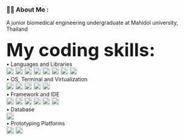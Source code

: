 ### :man_technologist: <b>About Me</b> :

A junior biomedical engineering undergraduate at Mahidol university, Thailand   <img src="https://github.com/linssen/country-flag-icons/blob/master/images/svg/tha.svg" width="15" height="10"/>
<br><br>
<font size="20"><b>My coding skills:</b></font>
<br>• Languages and Libraries<br>
<img src="https://img.shields.io/badge/C-00599C?style=for-the-badge&logo=c&logoColor=white" height="20"/> <!--C-->
<img src="https://img.shields.io/badge/Python-FFD43B?style=for-the-badge&logo=python&logoColor=blue" height="20"/>
<img src="https://img.shields.io/badge/Numpy-777BB4?style=for-the-badge&logo=numpy&logoColor=white" height="20"/> <!--Numpy-->
<img src="https://img.shields.io/badge/Pandas-2C2D72?style=for-the-badge&logo=pandas&logoColor=whit" height="20"/> <!--Pandas-->
<img src="https://img.shields.io/badge/scikit_learn-FFC0CB?style=for-the-badge&logo=scikit-learn&logoColor=white" height="20"/> <!--scikit-->
<img src="https://img.shields.io/badge/SciPy-654FF0?style=for-the-badge&logo=SciPy&logoColor=white" height="20"/> <!--Scipy-->
<img src="https://img.shields.io/badge/Matplotlib-A020F0.svg?style=for-the-badge&logo=Matplotlib&logoColor=black" height="20"/> <!--Matplotlib-->
<img src="https://img.shields.io/badge/MATLAB-FFA500.svg?style=for-the-badge&logo=MATLAB&logoColor=white" height="20"/> <!--Matplotlib-->
<br>• OS, Terminal and Virtualization <br>
<img src="https://img.shields.io/badge/Linux-FCC624?style=for-the-badge&logo=linux&logoColor=blac" height="20"/> <!--LINUX-->
<img src="https://img.shields.io/badge/Windows-0078D6?style=for-the-badge&logo=windows&logoColor=white" height="20"/> <!--Windows-->
<img src="https://img.shields.io/badge/GIT-E44C30?style=for-the-badge&logo=git&logoColor=white" height="20"/> <!--Git-->
<img src="https://img.shields.io/badge/powershell-5391FE?style=for-the-badge&logo=powershell&logoColor=white" height="20"/> <!--Powershell-->
<img src="https://img.shields.io/badge/VirtualBox-21416b?style=for-the-badge&logo=VirtualBox&logoColor=white" height="20"/> <!--VirtualBox-->
<br>• Framework and IDE<br>
<img src="https://img.shields.io/badge/conda-342B029.svg?&style=for-the-badge&logo=anaconda&logoColor=white" height="20"/> <!--Conda-->
<img src="https://img.shields.io/badge/GitKraken-179287?style=for-the-badge&logo=GitKraken&logoColor=white" height="20"/> <!--GitKraken-->
<img src="https://img.shields.io/badge/Jupyter-F37626.svg?&style=for-the-badge&logo=Jupyter&logoColor=white" height="20"/> <!--Jupyter-->
<img src="https://img.shields.io/badge/Arduino_IDE-00979D?style=for-the-badge&logo=arduino&logoColor=white" height="20"/> <!--Arduino IDE-->
<img src="https://img.shields.io/badge/Colab-F9AB00?style=for-the-badge&logo=googlecolab&color=525252" height="20"/> <!--Google Colba-->
<img src="https://img.shields.io/badge/VSCode-0078D4?style=for-the-badge&logo=visual%20studio%20code&logoColor=white" height="20"/> <!--VSCode-->
<br>• Database<br>
<img src="https://img.shields.io/badge/MySQL-005C84?style=for-the-badge&logo=mysql&logoColor=white" height="20"/> <!--MySQL-->
<br>• Prototyping Platforms<br>
<img src="https://img.shields.io/badge/Arduino-00979D?style=for-the-badge&logo=Arduino&logoColor=white" height="20"/> <!--Arduino-->
<img src="https://img.shields.io/badge/Raspberry%20Pi-A22846?style=for-the-badge&logo=Raspberry%20Pi&logoColor=white" height="20"/> <!--RasPi-->

